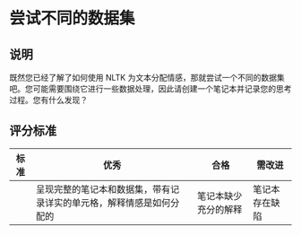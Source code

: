 # 尝试不同的数据集

## 说明

既然您已经了解了如何使用 NLTK 为文本分配情感，那就尝试一个不同的数据集吧。您可能需要围绕它进行一些数据处理，因此请创建一个笔记本并记录您的思考过程。您有什么发现？

## 评分标准

| 标准 | 优秀                                                         | 合格                 | 需改进         |
| ---- | ------------------------------------------------------------ | -------------------- | -------------- |
|      | 呈现完整的笔记本和数据集，带有记录详实的单元格，解释情感是如何分配的 | 笔记本缺少充分的解释 | 笔记本存在缺陷 |
